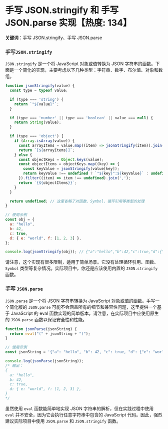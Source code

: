 # 手写 JSON.stringify 和 手写 JSON.parse 实现【热度: 134】

**关键词**：手写 JSON.stringify、手写 JSON.parse

### 手写`JSON.stringify`

`JSON.stringify` 是一个将 JavaScript 对象或值转换为 JSON 字符串的函数。下面是一个简化的实现，主要考虑以下几种类型：字符串、数字、布尔值、对象和数组。

```javascript
function jsonStringify(value) {
  const type = typeof value;

  if (type === 'string') {
    return `"${value}"`;
  }

  if (type === 'number' || type === 'boolean' || value === null) {
    return String(value);
  }

  if (type === 'object') {
    if (Array.isArray(value)) {
      const arrayItems = value.map((item) => jsonStringify(item)).join(',');
      return `[${arrayItems}]`;
    } else {
      const objectKeys = Object.keys(value);
      const objectItems = objectKeys.map((key) => {
        const keyValue = jsonStringify(value[key]);
        return keyValue !== undefined ? `"${key}":${keyValue}` : undefined;
      }).filter((item) => item !== undefined).join(',');
      return `{${objectItems}}`;
    }
  }

  return undefined; // 这里省略了对函数、Symbol、循环引用等类型的处理
}

// 使用示例
const obj = {
  a: "hello",
  b: 42,
  c: true,
  d: { e: "world", f: [1, 2, 3] },
};

console.log(jsonStringify(obj)); // {"a":"hello","b":42,"c":true,"d":{"e":"world","f":[1,2,3]}}
```

请注意，这个实现有很多限制，适用于简单场景。它没有处理循环引用、函数、`Symbol` 类型等复杂情况。实际项目中，你还是应该使用内置的 `JSON.stringify` 函数。

### 手写 `JSON.parse`

`JSON.parse` 是一个将 JSON 字符串转换为 JavaScript 对象或值的函数。手写一个简化版的 `JSON.parse` 可能不会涵盖所有的细节和兼容性问题，这里提供一个基于 JavaScript 的 eval 函数实现的简单版本。请注意，在实际项目中应使用原生的 `JSON.parse` 函数以保证安全性和性能。

```javascript
function jsonParse(jsonString) {
  return eval("(" + jsonString + ")");
}

// 使用示例
const jsonString = '{"a": "hello", "b": 42, "c": true, "d": {"e": "world", "f": [1, 2, 3]}}';

console.log(jsonParse(jsonString));
/* 输出：
{
  a: "hello",
  b: 42,
  c: true,
  d: { e: "world", f: [1, 2, 3] },
}
*/
```

虽然使用 `eval` 函数能简单地实现 JSON 字符串的解析，但在实践过程中使用 `eval` 并不安全，因为它会执行任意字符串中包含的 JavaScript 代码。因此，强烈建议实际项目中使用 `JSON.parse` 和 `JSON.stringify` 函数。